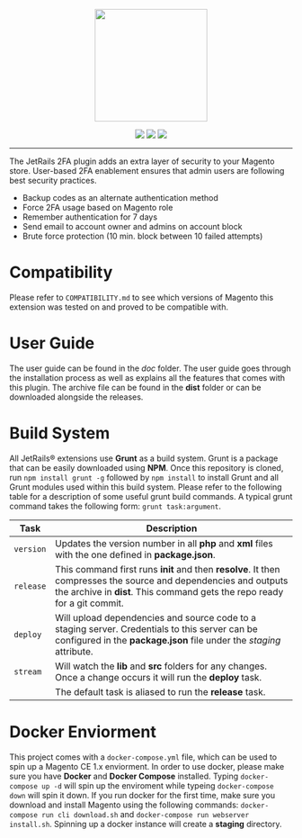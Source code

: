 <p align="center" ><img width="200px" src="http://static.raffi.io/jetrails/twofactor/logo.svg" /></p>
<p align="center" >
	<img src="https://img.shields.io/badge/Magento-1.x-orange.svg?style=for-the-badge" />
	<img src="https://img.shields.io/badge/License-MIT-green.svg?style=for-the-badge" />
	<img src="https://img.shields.io/badge/Version-1.1.0-green.svg?style=for-the-badge" />
</p>
<hr/>

The JetRails 2FA plugin adds an extra layer of security to your Magento store.  User-based 2FA enablement ensures that admin users are following best security practices.

-	Backup codes as an alternate authentication method
-	Force 2FA usage based on Magento role
-	Remember authentication for 7 days
-	Send email to account owner and admins on account block
- 	Brute force protection (10 min. block between 10 failed attempts)

Compatibility
=============================
Please refer to `COMPATIBILITY.md` to see which versions of Magento this extension was tested on and proved to be compatible with.

User Guide
=============================
The user guide can be found in the _doc_ folder.  The user guide goes through the installation process as well as explains all the features that comes with this plugin.  The archive file can be found in the __dist__ folder or can be downloaded alongside the releases.

Build System
=============================
All JetRails® extensions use __Grunt__ as a build system.  Grunt is a package that can be easily downloaded using __NPM__.  Once this repository is cloned, run `npm install grunt -g` followed by `npm install` to install Grunt and all Grunt modules used within this build system.  Please refer to the following table for a description of some useful grunt build commands. A typical grunt command takes the following form: `grunt task:argument`.

| Task       | Description                                                                                                                                                                                     |
|------------|-------------------------------------------------------------------------------------------------------------------------------------------------------------------------------------------------|
| `version`  | Updates the version number in all __php__ and __xml__ files with the one defined in __package.json__.                                                                                           |
| `release`  | This command first runs __init__ and then __resolve__.  It then compresses the source and dependencies and outputs the archive in __dist__.  This command gets the repo ready for a git commit. |
| `deploy`   | Will upload dependencies and source code to a staging server.  Credentials to this server can be configured in the __package.json__ file under the _staging_ attribute.                         |
| `stream`   | Will watch the __lib__ and __src__ folders for any changes. Once a change occurs it will run the __deploy__ task.                                                                               |
|            | The default task is aliased to run the __release__ task.                                                                                                                                        |

Docker Enviorment
=============================
This project comes with a `docker-compose.yml` file, which can be used to spin up a Magento CE 1.x enviorment. In order to use docker, please make sure you have **Docker** and **Docker Compose** installed. Typing `docker-compose up -d` will spin up the enviroment while typeing `docker-compose down` will spin it down. If you run docker for the first time, make sure you download and install Magento using the following commands: `docker-compose run cli download.sh` and `docker-compose run webserver install.sh`.  Spinning up a docker instance will create a **staging** directory.
